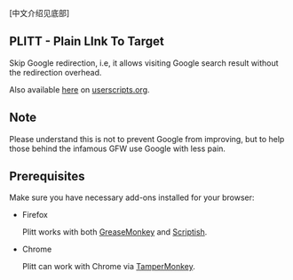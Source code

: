 [中文介绍见底部]

## PLITT - Plain LInk To Target
Skip Google redirection, i.e, it allows visiting Google search result without the redirection overhead.

Also available [here](http://userscripts.org/110750) on [userscripts.org](https://userscripts.org/).

## Note
Please understand this is not to prevent Google from improving, but to help those behind the infamous GFW use Google with less pain.

## Prerequisites
Make sure you have necessary add-ons installed for your browser:

* Firefox

    Plitt works with both [GreaseMonkey](https://addons.mozilla.org/firefox/addon/greasemonkey/) and [Scriptish](http://scriptish.org/).

* Chrome

    Plitt can work with Chrome via [TamperMonkey](https://code.google.com/p/tampermonkey/).

